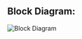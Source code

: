 ## Block Diagram:

![Block Diagram](https://user-images.githubusercontent.com/81633037/144366856-b171761d-036d-4a85-a5de-44cc2d431586.jpeg)
